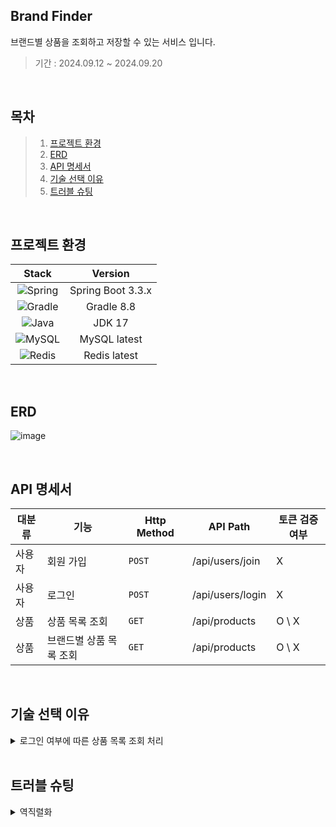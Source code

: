 ## Brand Finder

브랜드별 상품을 조회하고 저장할 수 있는 서비스 입니다.

>기간 : 2024.09.12 ~ 2024.09.20

</br>

## 목차
> 1. [프로젝트 환경](#프로젝트-환경)
> 2. [ERD](#ERD)
> 3. [API 명세서](#API-명세서)
> 4. [기술 선택 이유](#기술-선택-이유)
> 5. [트러블 슈팅](#트러블-슈팅)

</br>

## 프로젝트 환경
| Stack                                                                                                        | Version           |
|:------------------------------------------------------------------------------------------------------------:|:-----------------:|
| ![Spring](https://img.shields.io/badge/spring-%236DB33F.svg?style=for-the-badge&logo=spring&logoColor=white) | Spring Boot 3.3.x |
| ![Gradle](https://img.shields.io/badge/Gradle-02303A.svg?style=for-the-badge&logo=Gradle&logoColor=white)    | Gradle 8.8       |
| ![Java](https://img.shields.io/badge/java-%23ED8B00.svg?style=for-the-badge&logo=openjdk&logoColor=white)    | JDK 17           |
| ![MySQL](https://img.shields.io/badge/mysql-4479A1.svg?style=for-the-badge&logo=mysql&logoColor=white)       | MySQL latest        |
| ![Redis](https://img.shields.io/badge/redis-%23DD0031.svg?style=for-the-badge&logo=redis&logoColor=white)    | Redis latest        |

</br>

## ERD
![image](https://github.com/user-attachments/assets/536ec17e-4686-446b-b542-5a05bfff9906)


</br>

## API 명세서

| 대분류   | 기능                  | Http Method | API Path                               | 토큰 검증 여부 |
|----------|-----------------------|-------------|----------------------------------------|------|
| 사용자   |  회원 가입              | `POST`        | /api/users/join                            | X    |
| 사용자   | 로그인                 | `POST`        | /api/users/login                       | X    |
| 상품   | 상품 목록 조회          | `GET`         | /api/products                            | O \ X    |
| 상품   | 브랜드별 상품 목록 조회         | `GET`         | /api/products                            | O \ X |

</br>

## 기술 선택 이유

<details><summary>로그인 여부에 따른 상품 목록 조회 처리
</summary>


*우선 로그인 여부에 따라서 사용자에게 보여지는 데이터가 다르기 때문에 반환 DTO를 두 가지를 생성했습니다. 처음에는 리다이렉트를 사용하려고 했으나 리다이렉트 방식은 데이터 전달에 한계가 있었습니다. 이를 해결하기 위해, 공통된 부모 객체를 반환하여 두 가지 경우를 모두 처리할 수 있도록 구현하였습니다.*
</details>


</br>

## 트러블 슈팅

<details><summary>역직렬화
</summary>

*상품 목록 조회 기능 테스트 코드 작성 과정에서 `org.springframework.web.client.RestClientException` 에러가 발생했습니다. 에러 메시지를 번역해보니 JSON 데이터를 자바 객체로 역직렬화할 수 없어서 발생한 것이었습니다.  아래가 에러 발생 코드입니다.*

```
ResponseEntity<List<ProductNoLoginResponse>> responseEntity 
                = testRestTemplate.exchange("/api/products/", HttpMethod.GET, 
                                              null, new ParameterizedTypeReference<>() {});
```

*로그인 기능 테스트 코드를 같은 방법으로 작성할 땐 발생되지 않은 에러였기 때문에 원인이 무엇인지 찾는데 시간을 많이 할애할 수 밖에 없었습니다.*



```
ResponseEntity<String> result = testRestTemplate.exchange("/api/users/login", HttpMethod.POST, 
                                                            entity, String.class);
```

*두 코드의 차이점은 `SuccessResponse`에 저장된 타입 뿐이었습니다. 그래서 기본 자료형일 때에도 Jackson을 이용해 역직렬화가 실행되는지 확인해보았는데, 기본 자료형일 경우에는 역직렬화가 실행되지 않는다는 것을 발견했습니다.*


```
ResponseEntity<SuccessResponse<List<ProductNoLoginResponse>>> responseEntity
          = testRestTemplate.exchange("/api/products/", HttpMethod.GET, null,
                						            new ParameterizedTypeReference<>() {});
```
*Jackson 라이브러리를 사용해서 역직렬화를 할 때엔 지정 객체를 정확하게 기재해야 한다는 것을 깨달았습니다. 하지만 여전히 이유는 잘 모르는 상황이었습니다. 구현을 마치고 좀 더 찾아보니 에러가 발생한 데이터의 타입이 런타임 시점에서 소거되는 List인 것이 문제였습니다. List는 제네릭 타입으로 런타임 시점에서 타입이 소거됩니다. 때문에 Jackson에게 정확한 타입 정보를 전달해야 역직렬화가 가능합니다.*
</details>

